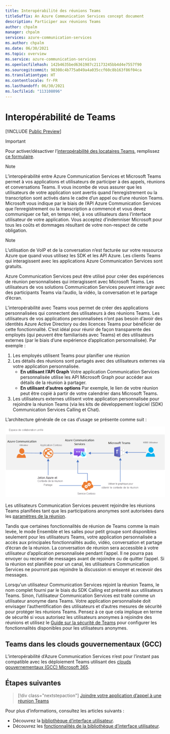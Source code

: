 ```yaml
---
title: Interopérabilité des réunions Teams
titleSuffix: An Azure Communication Services concept document
description: Participer aux réunions Teams
author: chpalm
manager: chpalm
services: azure-communication-services
ms.author: chpalm
ms.date: 06/30/2021
ms.topic: overview
ms.service: azure-communication-services
ms.openlocfilehash: 142b4635bed6361987c21173245bb4d4e7557f90
ms.sourcegitcommit: 98308c4b775a049a4a035ccf60c8b163f86f04ca
ms.translationtype: HT
ms.contentlocale: fr-FR
ms.lasthandoff: 06/30/2021
ms.locfileid: "113108096"
---
```

# <a name="teams-interoperability"></a>Interopérabilité de Teams

[!INCLUDE [Public Preview](../includes/public-preview-include-document.md)]

> [!IMPORTANT]
> Pour activer/désactiver l’[interopérabilité des locataires Teams](../concepts/teams-interop.md), remplissez [ce formulaire](https://forms.office.com/Pages/ResponsePage.aspx?id=v4j5cvGGr0GRqy180BHbR21ouQM6BHtHiripswZoZsdURDQ5SUNQTElKR0VZU0VUU1hMOTBBMVhESS4u).

> [!NOTE]
> L’interopérabilité entre Azure Communication Services et Microsoft Teams permet à vos applications et utilisateurs de participer à des appels, réunions et conversations Teams. Il vous incombe de vous assurer que les utilisateurs de votre application sont avertis quand l’enregistrement ou la transcription sont activés dans le cadre d’un appel ou d’une réunion Teams. Microsoft vous indique par le biais de l’API Azure Communication Services que l’enregistrement ou la transcription a commencé et vous devez communiquer ce fait, en temps réel, à vos utilisateurs dans l’interface utilisateur de votre application. Vous acceptez d’indemniser Microsoft pour tous les coûts et dommages résultant de votre non-respect de cette obligation.

> [!NOTE]
> L’utilisation de VoIP et de la conversation n’est facturée sur votre ressource Azure que quand vous utilisez les SDK et les API Azure. Les clients Teams qui interagissent avec les applications Azure Communication Services sont gratuits.

Azure Communication Services peut être utilisé pour créer des expériences de réunion personnalisées qui interagissent avec Microsoft Teams. Les utilisateurs de vos solutions Communication Services peuvent interagir avec des participants Teams via l’audio, la vidéo, la conversation et le partage d’écran.

L’interopérabilité avec Teams vous permet de créer des applications personnalisées qui connectent des utilisateurs à des réunions Teams. Les utilisateurs de vos applications personnalisées n’ont pas besoin d’avoir des identités Azure Active Directory ou des licences Teams pour bénéficier de cette fonctionnalité. C’est idéal pour réunir de façon transparente des employés (qui peuvent être familiarisés avec Teams) et des utilisateurs externes (par le biais d’une expérience d’application personnalisée). Par exemple :

1. Les employés utilisent Teams pour planifier une réunion 
1. Les détails des réunions sont partagés avec des utilisateurs externes via votre application personnalisée.
   * **En utilisant l’API Graph** Votre application Communication Services personnalisée utilise les API Microsoft Graph pour accéder aux détails de la réunion à partager. 
   * **En utilisant d’autres options** Par exemple, le lien de votre réunion peut être copié à partir de votre calendrier dans Microsoft Teams.
1. Les utilisateurs externes utilisent votre application personnalisée pour rejoindre la réunion Teams (via les kits de développement logiciel (SDK) Communication Services Calling et Chat).

L’architecture générale de ce cas d’usage se présente comme suit : 

![Architecture de l’interopérabilité de Teams](./media/call-flows/teams-interop.png)

Les utilisateurs Communication Services peuvent rejoindre les réunions Teams planifiées tant que les participations anonymes sont autorisées dans les [paramètres de la réunion](/microsoftteams/meeting-settings-in-teams). 

Tandis que certaines fonctionnalités de réunion de Teams comme la main levée, le mode Ensemble et les salles pour petit groupe sont disponibles seulement pour les utilisateurs Teams, votre application personnalisée a accès aux principales fonctionnalités audio, vidéo, conversation et partage d’écran de la réunion. La conversation de réunion sera accessible à votre utilisateur d’application personnalisée pendant l’appel. Il ne pourra pas envoyer ou recevoir de messages avant de rejoindre ou de quitter l’appel. Si la réunion est planifiée pour un canal, les utilisateurs Communication Services ne pourront pas rejoindre la discussion ni envoyer et recevoir des messages.

Lorsqu'un utilisateur Communication Services rejoint la réunion Teams, le nom complet fourni par le biais du SDK Calling est présenté aux utilisateurs Teams. Sinon, l’utilisateur Communication Services est traité comme un utilisateur anonyme dans Teams.  Votre application personnalisée doit envisager l’authentification des utilisateurs et d’autres mesures de sécurité pour protéger les réunions Teams. Pensez à ce que cela implique en terme de sécurité si vous autorisez les utilisateurs anonymes à rejoindre des réunions et utilisez le [Guide sur la sécurité de Teams](/microsoftteams/teams-security-guide#addressing-threats-to-teams-meetings) pour configurer les fonctionnalités disponibles pour les utilisateurs anonymes.

## <a name="teams-in-government-clouds-gcc"></a>Teams dans les clouds gouvernementaux (GCC)
L’interopérabilité d’Azure Communication Services n’est pour l’instant pas compatible avec les déploiement Teams utilisant des [clouds gouvernementaux (GCC) Microsoft 365](/MicrosoftTeams/plan-for-government-gcc). 

## <a name="next-steps"></a>Étapes suivantes

> [!div class="nextstepaction"]
> [Joindre votre application d’appel à une réunion Teams](../quickstarts/voice-video-calling/get-started-teams-interop.md)

Pour plus d’informations, consultez les articles suivants :

- Découvrez la [bibliothèque d’interface utilisateur](./ui-library/ui-library-overview.md).
- Découvrez les [fonctionnalités de la bibliothèque d’interface utilisateur](./ui-library/ui-library-use-cases.md).
